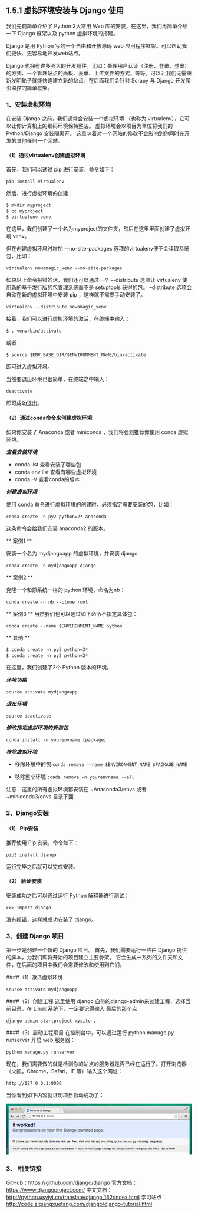 ## 1.5.1 虚拟环境安装与 Django 使用

我们先前简单介绍了 Python 2大常用 Web 库的安装，在这里，我们再简单介绍一下 Django 框架以及 python 虚拟环境的搭建。

Django 是用 Python 写的一个自由和开放源码 web 应用程序框架。可以帮助我们更快、更容易地开发web站点。

Django 也拥有许多强大的开发组件，比如：处理用户认证（注册、登录、登出）的方式、一个管理站点的面板、表单、上传文件的方式，等等。可以让我们无需重新发明轮子就能快速建立新的站点。在后面我们会针对 Scrapy 与 Django 开发爬虫监控的简单框架。

### 1、安装虚拟环境
在安装 Django 之前，我们通常会安装一个虚拟环境 （也称为 virtualenv），它可以让你计算机上的编码环境保持整洁。 虚拟环境会以项目为单位将我们的 Python/Django 安装隔离开。 这意味着对一个网站的修改不会影响到你同时在开发的其他任何一个网站。

#### （1）通过virtualenv创建虚拟环境
首先，我们可以通过 pip 进行安装，命令如下：

`pip install virtualenv`

然后，进行虚拟环境的创建：

```
$ mkdir myproject
$ cd myproject
$ virtualenv venv
```

在这里，我们创建了一个名为myproject的文件夹，然后在这里里面创建了虚拟环境 venv。

但在创建虚拟环境时增加 --no-site-packages 选项的virtualenv便不会读取系统包，比如：

`virtualenv nowamagic_venv --no-site-packages`

如果以上命令报错的话，我们还可以通过一个 --distribute 选项让 virtualenv 使用新的基于发行版的包管理系统而不是 setuptools 获得的包。  –distribute 选项会自动在新的虚拟环境中安装 pip ，这样就不需要手动安装了。

`virtualenv --distribute nowamagic_venv`

接着，我们可以进行虚拟环境的激活，在终端中输入：

`$ . venv/bin/activate`

或者

`$ source $ENV_BASE_DIR/$ENVIRONMENT_NAME/bin/activate`

即可进入虚拟环境。

当然要退出环境也很简单，在终端之中输入：

`deactivate`

即可成功退出。

#### （2）通过conda命令来创建虚拟环境
如果你安装了 Anaconda 或者 miniconda ，我们将强烈推荐你使用 conda 虚拟环境。

***查看安装环境***

- conda list 查看安装了哪些包
- conda env list 查看有哪些虚拟环境
- conda -V 查看conda的版本

***创建虚拟环境***

使用 conda 命令进行虚拟环境的创建时，必须指定需要安装的包，比如：

`conda create -n py2 python=2* anaconda`

这条命令会给我们安装 anaconda2 的版本。

** 案例1 **

安装一个名为 mydjangoapp 的虚拟环境，并安装 django

`conda create -n mydjangoapp django`

** 案例2 **

克隆一个和原系统一样的 python 环境，命名为nb：

`conda create -n nb --clone root`

** 案例3 **
当然我们也可以通过如下命令不指定具体包：

`conda create --name $ENVIRONMENT_NAME python`

** 其他 **

```
$ conda create -n py3 python=3*
$ conda create -n py2 python=2*
```
在这里，我们创建了2个 Python 版本的环境。

***环境切换***

`source activate mydjangoapp`

***退出环境***

`source deactivate`

***修改指定虚拟环境的安装包***

`conda install -n yourenvname [package]`

***移除虚拟环境***
- 移除环境中的包
`conda remove --name $ENVIRONMENT_NAME $PACKAGE_NAME`

- 移除整个环境
`conda remove -n yourenvname --all`

注意：这里的所有虚拟环境都安装在 ~Anaconda3/envs 或者 ~miniconda3/envs 目录下面.


### 2、Django安装
#### （1） Pip安装
推荐使用 Pip 安装，命令如下：

`pip3 install django`

运行完毕之后就可以完成安装。

#### （2） 验证安装
安装成功之后可以通过运行 Python 解释器进行测试：

`>>> import django`

没有报错，这样就成功安装了 django。

### 3、创建 Django 项目
第一步是创建一个新的 Django 项目。 首先，我们需要运行一些由 Django 提供的脚本，为我们即将开始的项目建立主要骨架。 它会生成一系列的文件夹和文件，在后面的项目中我们会需要修改和使用到它们。

####（1）激活虚拟环境

`source activate mydjangoapp`

####（2）创建工程
这里使用 django 自带的django-admin来创建工程，选择当前目录，在 Linux 系统下，一定要记得输入 最后的那个点

`django-admin startproject mysite .`

####（3）启动工程项目
在控制台中，可以通过运行 python manage.py runserver 开启 web 服务器：

`python manage.py runserver`

现在，我们需要做的就是检测你的站点的服务器是否已经在运行了。打开浏览器（火狐，Chrome，Safari，IE 等）输入这个网址：

`http://127.0.0.1:8000`

当你看到如下内容就证明项目启动成功了：

![](/assets/it_worked2.png)

### 3、 相关链接
GitHub：https://github.com/django/django
官方文档：https://www.djangoproject.com/
中文文档：http://python.usyiyi.cn/translate/django_182/index.html
学习站点：http://code.ziqiangxuetang.com/django/django-tutorial.html